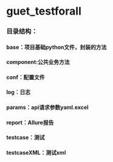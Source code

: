 # guet_testforall
### 目录结构：

#### base：项目基础python文件，封装的方法

#### component:公共业务方法

#### conf：配置文件

#### log：日志

#### params：api请求参数yaml.excel

#### report：Allure报告

#### testcase：测试

#### testcaseXML：测试xml




